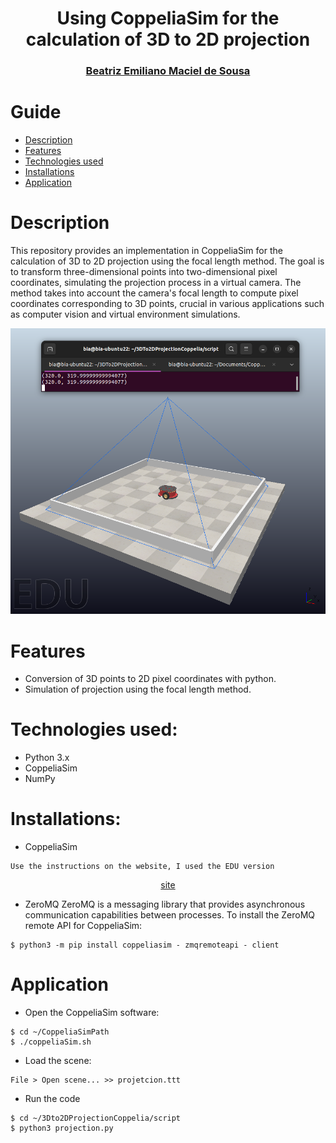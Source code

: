 <h1 align="center">
Using CoppeliaSim for the calculation of 3D to 2D projection
</h1>

<div align="center">
<h3>
<a href="https://www.linkedin.com/in/beatriz-emiliano/">Beatriz Emiliano Maciel de Sousa</a>
</h3>
</div>

# Guide
- [Description](#description)
- [Features](#features)
- [Technologies used](#technologies-used)
- [Installations](#installations)
- [Application](#application)

# Description
This repository provides an implementation in CoppeliaSim for the calculation of 3D to 2D projection using the focal length method. The goal is to transform three-dimensional points into two-dimensional pixel coordinates, simulating the projection process in a virtual camera. The method takes into account the camera's focal length to compute pixel coordinates corresponding to 3D points, crucial in various applications such as computer vision and virtual environment simulations.
<div align="center">

![overview](img/img1.png)

</div>

# Features
- Conversion of 3D points to 2D pixel coordinates with python.
- Simulation of projection using the focal length method.

# Technologies used:
- Python 3.x
- CoppeliaSim
- NumPy

# Installations:
- CoppeliaSim 
```
Use the instructions on the website, I used the EDU version
```
<div align="center">

[ site ](https://www.coppeliarobotics.com/downloads)

</div>

- ZeroMQ 
ZeroMQ is a messaging library that provides asynchronous communication capabilities between processes. To install the ZeroMQ remote API for CoppeliaSim:
```
$ python3 -m pip install coppeliasim - zmqremoteapi - client
```

# Application

- Open the CoppeliaSim software:
```
$ cd ~/CoppeliaSimPath
$ ./coppeliaSim.sh
```
- Load the scene: 
```
File > Open scene... >> projetcion.ttt
```
- Run the code
```
$ cd ~/3Dto2DProjectionCoppelia/script
$ python3 projection.py
```
